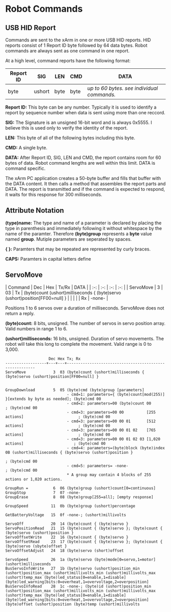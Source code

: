 ﻿# Robot Commands

## USB HID Report

Commands are sent to the xArm in one or more USB HID reports. HID reports consist of 1 Report ID byte followed by 64 data bytes. Robot commands are always sent as one command in one report.

At a high level, command reports have the following format:

| Report ID | SIG | LEN | CMD | DATA |
|---|---|---|---|---|
| byte | ushort | byte | byte | *up to 60 bytes. see individual commands.* |

**Report ID:** This byte can be any number. Typically it is used to identify a report by sequence number when data is sent using more than one reccord.

**SIG:** The Signature is an unsigned 16-bit word and is always 0x5555. I believe this is used only to verify the identity of the report.

**LEN:** This byte of all of the following bytes including this byte.

**CMD:** A single byte.

**DATA:** After Report ID, SIG, LEN and CMD, the report contains room for 60 bytes of data. Robot command lengths are well within this limit. DATA is command specific.

The xArm PC application creates a 50-byte buffer and fills that buffer with the DATA content. It then calls a method that assembles the report parts and DATA. The report is transmitted and if the command is expected to respond, it waits for this response for 300 milliseconds.

## Attribute Notation

**(type)name:** The type and name of a parameter is declared by placing the type in parenthesis and immediately following it without whitespace by the name of the paramter. Therefore **(byte)group** represents a **byte** value named **group**. Mutiple parameters are seperated by spaces.

**\{ }:** Paramters that may be repeated are represented by curly braces.

**CAPS:** Paramters in capital letters define 

## ServoMove

| Command | Dec | Hex | Tx/Rx | DATA |
| :-: | :-: | :-: | :-: |
| ServoMove | 3 | 03 | Tx | (byte)count (ushort)milliseconds { (byte)servo (ushort)position[FF00=null] } |
| | | | Rx | -none- |

Positions 1 to 6 servos over a duration of milliseconds. ServoMove does not return a reply.

**(byte)count:** 8 bits, unsigned. The number of servos in servo position array. Valid numbers in range 1 to 6.

**(ushort)milliseconds:** 16 bits, unsigned. Duration of servo movements. The robot will take this long to complete the movement. Valid range is 0 to 3,000.





                       Dec Hex Tx; Rx
    ------------------+---+---+--------------------------------------------------------
    ServoMove            3  03 (byte)count (ushort)milliseconds { (byte)servo (ushort)position[FF00=null] }

                            
    GroupDownload        5  05 (byte)cmd (byte)group [parameters]
                               - cmd=1: parameters={ (byte)count[mod(255)] }[extends by byte as needed]; (byte)cmd 00
                               - cmd=2: parameters=00 (byte)count 00                                   ; (byte)cmd 00
                               - cmd=3: parameters=00 00          [255 actions]                        ; (byte)cmd 00
                               - cmd=3: parameters=00 00 01       [512 actions]                        ; (byte)cmd 00
                               - cmd=3: parameters=00 00 01 02    [765 actions]                        ; (byte)cmd 00
                               - cmd=3: parameters=00 00 01 02 03 [1,020 actions]                      ; (byte)cmd 00
                               - cmd=4: parameters=(byte)block (byte)index 0B (ushort)milliseconds { (byte)servo (ushort)position } 
                                                                                                       ; (byte)cmd 00
                               - cmd=5: parameters= -none-                                             ; (byte)cmd 00
                               * A group may contain 4 blocks of 255 actions or 1,020 actions.        
                            
    GroupRun =           6  06 (byte)group (ushort)count[0=continuous]
    GroupStop            7  07 -none-
    GroupErase           8  08 (byte)group[255=all]; [empty response]
                            
    GroupSpeed          11  0b (byte)group (ushort)percentage
                            
    GetBatteryVoltage   15  0f -none-; (ushort)millivolts
                            
    ServoOff            20  14 (byte)count { (byte)servo }
    ServoPositionRead   21  15 (byte)count { (byte)servo }; (byte)count { (byte)servo (ushort)position }
    ServoOffsetWrite    22  16 (byte)count { (byte)servo }
    ServoOffsetRead     23  17 (byte)count { (byte)servo }; (byte)count { (byte)servo (sbyte)offset }
    ServoOffsetAdjust   24  18 (byte)servo (short)offset
                            
    ServoSpeed          26  1a (byte)servo (byte)mode[0=servo,1=motor] (ushort)milliseconds
    BusServoInfoWrite   27  1b (byte)servo (ushort)position_min (ushort)position_max (ushort)millivolts_min (ushort)millivolts_max (ushort)temp_max (byte)led_status[0=enable,1=disable] (byte)led_warning[bits:0=overheat,1=overvoltage,2=overposition]
    BusServoInfoRead    28  1c -none-; (byte)id (ushort)position_min (ushort)position_max (ushort)millivolts_min (ushort)millivolts_max (ushort)temp_max (byte)led_status[0=enable,1=disable] (byte)led_warning[bits:0=overheat,1=overvoltage,2=overposition] (byte)offset (ushort)position (byte)temp (ushort)millivolts
